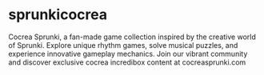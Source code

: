 # sprunkicocrea
Cocrea Sprunki, a fan-made game collection inspired by the creative world of Sprunki. Explore unique rhythm games, solve musical puzzles, and experience innovative gameplay mechanics. Join our vibrant community and discover exclusive cocrea incredibox content at cocreasprunki.com
